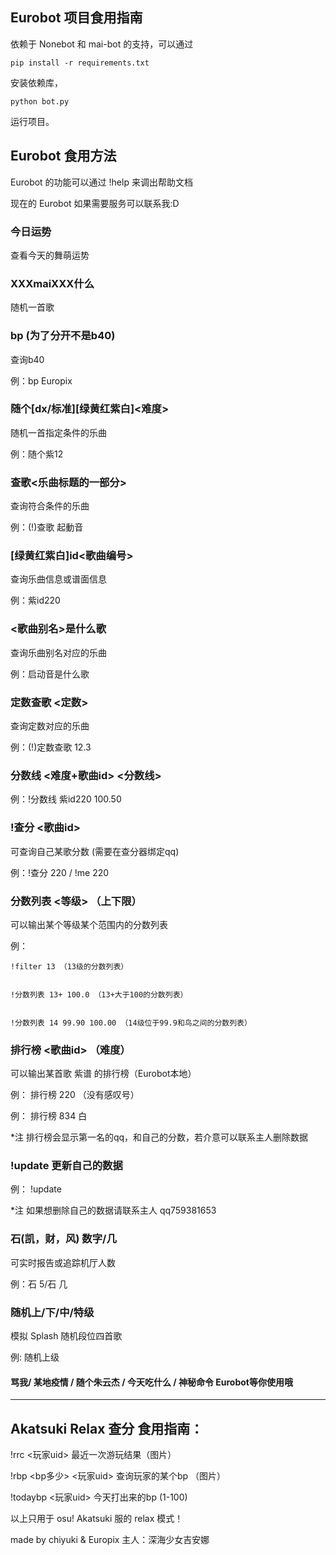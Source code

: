## Eurobot 项目食用指南
依赖于 Nonebot 和 mai-bot 的支持，可以通过
```
pip install -r requirements.txt
```
安装依赖库，
```
python bot.py
```
运行项目。

## Eurobot 食用方法

Eurobot 的功能可以通过 !help 来调出帮助文档

现在的 Eurobot 如果需要服务可以联系我:D

### 今日运势 
查看今天的舞萌运势

### XXXmaiXXX什么 
随机一首歌

### bp (为了分开不是b40)
查询b40


例：bp Europix

### 随个[dx/标准][绿黄红紫白]<难度>
随机一首指定条件的乐曲


例：随个紫12

### 查歌<乐曲标题的一部分> 
查询符合条件的乐曲


例：(!)查歌 起動音

### [绿黄红紫白]id<歌曲编号>
查询乐曲信息或谱面信息


例：紫id220

### <歌曲别名>是什么歌
查询乐曲别名对应的乐曲


例：启动音是什么歌

### 定数查歌 <定数> 
查询定数对应的乐曲


例：(!)定数查歌 12.3

### 分数线 <难度+歌曲id> <分数线>
例：!分数线 紫id220 100.50

### !查分 <歌曲id> 
可查询自己某歌分数 (需要在查分器绑定qq)


例：!查分 220 / !me 220

### 分数列表 <等级> （上下限） 
可以输出某个等级某个范围内的分数列表


例： 


	!filter 13 （13级的分数列表）


    !分数列表 13+ 100.0 （13+大于100的分数列表）
	 
	 
    !分数列表 14 99.90 100.00 （14级位于99.9和鸟之间的分数列表）
	 
	
### 排行榜 <歌曲id> （难度） 
可以输出某首歌 紫谱 的排行榜（Eurobot本地）


例： 排行榜 220 （没有感叹号）


例： 排行榜 834 白


*注 排行榜会显示第一名的qq，和自己的分数，若介意可以联系主人删除数据

### !update 更新自己的数据
例： !update


*注 如果想删除自己的数据请联系主人 qq759381653

### 石(凯，财，风) 数字/几 
可实时报告或追踪机厅人数


例：石 5/石 几

### 随机上/下/中/特级
模拟 Splash 随机段位四首歌


例: 随机上级

#### 骂我/ 某地疫情 / 随个朱云杰 / 今天吃什么 / 神秘命令 Eurobot等你使用哦
 ------------------------------------------
## Akatsuki Relax 查分 食用指南：
!rrc <玩家uid> 最近一次游玩结果（图片）


!rbp <bp多少> <玩家uid> 查询玩家的某个bp （图片）


!todaybp <玩家uid> 今天打出来的bp (1-100)


以上只用于 osu! Akatsuki 服的 relax 模式！


made by chiyuki & Europix  主人：深海少女吉安娜


